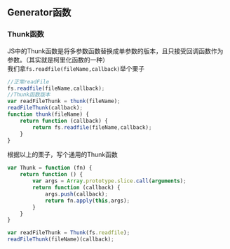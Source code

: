 ## Generator函数

### Thunk函数

JS中的Thunk函数是将多参数函数替换成单参数的版本，且只接受回调函数作为参数。（其实就是柯里化函数的一种）   
我们拿`fs.readfile(fileName,callback)`举个栗子

```javascript
//正常readFile
fs.readfile(fileName,callback);
//Thunk函数版本
var readFileThunk = thunk(fileName);
readFileThunk(callback);
function thunk(fileName) {
	return function (callback) {
		return fs.readfile(fileName,callback);
	}
}
```

根据以上的栗子，写个通用的Thunk函数

```javascript
var Thunk = function (fn) {
	return function () {
		var args = Array.prototype.slice.call(arguments);
		return function (callback) {
			args.push(callback);
			return fn.apply(this,args);
		} 
	}
}

var readFileThunk = Thunk(fs.readfile);
readFileThunk(fileName)(callback);
```







